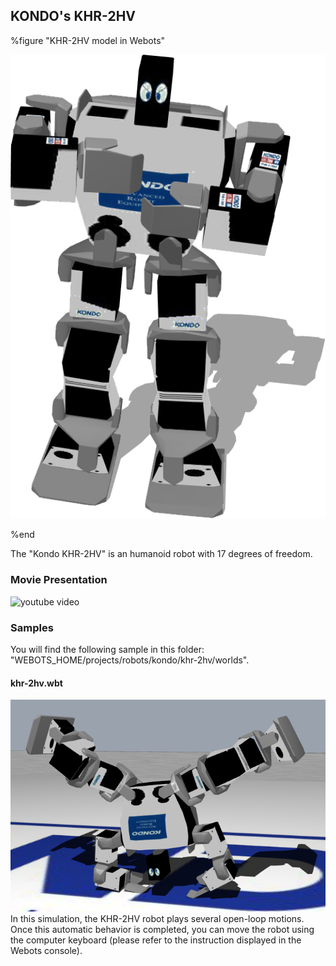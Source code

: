 ## KONDO's KHR-2HV

%figure "KHR-2HV model in Webots"

![model.png](images/robots/khr-2hv/model.png)

%end

The "Kondo KHR-2HV" is an humanoid robot with 17 degrees of freedom.

### Movie Presentation

![youtube video](https://www.youtube.com/watch?v=AtaGm9nR-EM)

### Samples

You will find the following sample in this folder: "WEBOTS\_HOME/projects/robots/kondo/khr-2hv/worlds".

#### khr-2hv.wbt

![khr-2hv.wbt.png](images/robots/khr-2hv/khr-2hv.wbt.png) In this simulation, the KHR-2HV robot plays several open-loop motions.
Once this automatic behavior is completed, you can move the robot using the computer keyboard (please refer to the instruction displayed in the Webots console).

